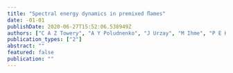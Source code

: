 ```yaml
---
title: "Spectral energy dynamics in premixed ﬂames"
date: -01-01
publishDate: 2020-06-27T15:52:06.538949Z
authors: ["C A Z Towery", "A Y Poludnenko", "J Urzay", "M Ihme", "P E Hamlington"]
publication_types: ["2"]
abstract: ""
featured: false
publication: ""
---
```


